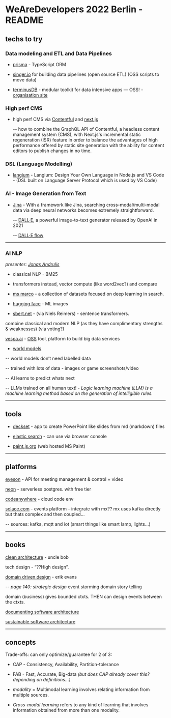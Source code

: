 # WeAreDevelopers 2022 Berlin - README

## techs to try

### Data modeling and ETL and Data Pipelines

- [prisma](https://www.prisma.io/typescript) - TypeScript ORM
- [singer.io](https://www.singer.io/) for building data pipelines (open source ETL) (OSS scripts to move data)

- [terminusDB](https://github.com/terminusdb/terminusdb) - modular toolkit for data intensive apps — OSS!  - [organisation site](https://terminusdb.com)

### High perf CMS

- high perf CMS via [Contentful](https://www.contentful.com/pricing/) and [next.js](https://nextjs.org/)

  -- how to combine the GraphQL API of Contentful, a headless content management system (CMS), with Next.js's incremental static regeneration (ISR) feature in order to balance the advantages of high performance offered by static site generation with the ability for content editors to publish changes in no time.

### DSL (Language Modelling)

- [langium](https://github.com/langium/langium) - Langium: Design Your Own Language in Node.js and VS Code - (DSL built on Language Server Protocol which is used by VS Code)

### AI - Image Generation from Text

- [Jina](https://github.com/jina-ai/jina) - With a framework like Jina, searching cross-modal/multi-modal data via deep neural networks becomes extremely straightforward.

  -- [DALL&middot;E](https://openai.com/blog/dall-e/), a powerful image-to-text generator released by OpenAI in 2021

  -- [DALL&middot;E flow](https://github.com/jina-ai/dalle-flow/)

---

### AI NLP

_presenter: [Jonas Andrulis](https://de.linkedin.com/in/jonasandrulis)_

- classical NLP - BM25

- transformers instead, vector compute (like word2vec?) and compare
- [ms marco](https://microsoft.github.io/msmarco/) - a collection of datasets focused on deep learning in search.
- [hugging face](https://huggingface.co/) - ML images
- [sbert.net](https://sbert.net/) - (via Niels Reimers) - sentence transformers.

combine classical and modern NLP (as they have complimentary strengths & weaknesses) (via voting?)

[vespa.ai](https://vespa.ai/) - [OSS](https://github.com/vespa-engine) tool, platform to build big data services

- [world models](https://worldmodels.github.io/)

-- world models don’t need labelled data

-- trained with lots of data - images or game screenshots/video

-- AI learns to predict whats next

-- LLMs trained on all human text! - _Logic learning machine (LLM) is a machine learning method based on the generation of intelligible rules._

---

## tools

- [deckset](https://www.deckset.com/) - app to create PowerPoint like slides from md (markdown) files

- [elastic search](https://www.elastic.co/) - can use via browser console

- [paint.js.org](https://paint.js.org/) (web hosted MS Paint)

---

## platforms

[eyeson](https://eyeson-team.github.io/api/getting-started/) - API for meeting management & control + video

[neon](https://neon.tech/) - serverless postgres. with free tier

[codeanywhere](https://codeanywhere.com/) - cloud code env

[solace.com](https://www.solace.dev/) - events platform - integrate with mx?? mx uses kafka directly but thats complex and then coupled…

-- sources: kafka, mqtt and iot (smart things like smart lamp, lights...)

---

## books

[clean architecture](https://www.amazon.nl/Clean-Architecture-Craftsmans-Software-Structure/dp/0134494164/ref=asc_df_0134494164/) - uncle bob

tech design - “??High design”.

[domain driven design](https://www.bol.com/nl/nl/p/domain-driven-design/1001004001984629/) - erik evans

-- _page 140: strategic design_
event storming
domain story telling

domain (business) gives bounded ctxts. THEN can design events between the ctxts.

[documenting software architecture](https://www.amazon.nl/Documenting-Software-Architectures-Views-Beyond/dp/0321552687/ref=asc_df_0321552687/)

[sustainable software architecture](https://sustainable-software-architecture.com/)

---

## concepts

Trade-offs: can only optimize/guarantee for 2 of 3:

- CAP - Consistency, Availability, Partition-tolerance
- FAB - Fast, Accurate, Big-data _(but does CAP already cover this? depending on definitions...)_

- _modality_ = Multimodal learning involves relating information from multiple sources.

- _Cross-modal learning_ refers to any kind of learning that involves information obtained from more than one modality.
